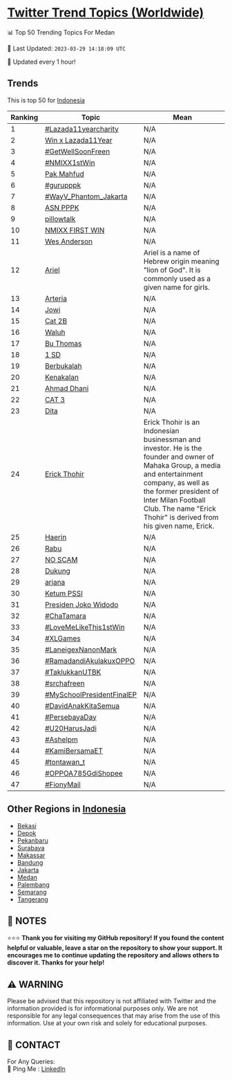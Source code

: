 [Twitter Trend Topics (Worldwide)](https://github.com/ErcinDedeoglu/Twitter-Trend-Topics)
==========


📊 Top 50 Trending Topics For Medan

📆 Last Updated: `2023-03-29 14:18:09 UTC`

🔧 Updated every 1 hour!


## Trends

This is top 50 for [Indonesia](</Indonesia>)

| Ranking | Topic | Mean |
| ------- | ------------ | ------------ |
| 1 | [#Lazada11yearcharity](http://twitter.com/search?q=%23Lazada11yearcharity) | N/A |
| 2 | [Win x Lazada11Year](http://twitter.com/search?q=Win+x+Lazada11Year) | N/A |
| 3 | [#GetWellSoonFreen](http://twitter.com/search?q=%23GetWellSoonFreen) | N/A |
| 4 | [#NMIXX1stWin](http://twitter.com/search?q=%23NMIXX1stWin) | N/A |
| 5 | [Pak Mahfud](http://twitter.com/search?q=Pak+Mahfud) | N/A |
| 6 | [#gurupppk](http://twitter.com/search?q=%23gurupppk) | N/A |
| 7 | [#WayV_Phantom_Jakarta](http://twitter.com/search?q=%23WayV_Phantom_Jakarta) | N/A |
| 8 | [ASN PPPK](http://twitter.com/search?q=ASN+PPPK) | N/A |
| 9 | [pillowtalk](http://twitter.com/search?q=pillowtalk) | N/A |
| 10 | [NMIXX FIRST WIN](http://twitter.com/search?q=NMIXX+FIRST+WIN) | N/A |
| 11 | [Wes Anderson](http://twitter.com/search?q=Wes+Anderson) | N/A |
| 12 | [Ariel](http://twitter.com/search?q=Ariel) | Ariel is a name of Hebrew origin meaning "lion of God". It is commonly used as a given name for girls. |
| 13 | [Arteria](http://twitter.com/search?q=Arteria) | N/A |
| 14 | [Jowi](http://twitter.com/search?q=Jowi) | N/A |
| 15 | [Cat 2B](http://twitter.com/search?q=Cat+2B) | N/A |
| 16 | [Waluh](http://twitter.com/search?q=Waluh) | N/A |
| 17 | [Bu Thomas](http://twitter.com/search?q=Bu+Thomas) | N/A |
| 18 | [1 SD](http://twitter.com/search?q=1+SD) | N/A |
| 19 | [Berbukalah](http://twitter.com/search?q=Berbukalah) | N/A |
| 20 | [Kenakalan](http://twitter.com/search?q=Kenakalan) | N/A |
| 21 | [Ahmad Dhani](http://twitter.com/search?q=Ahmad+Dhani) | N/A |
| 22 | [CAT 3](http://twitter.com/search?q=CAT+3) | N/A |
| 23 | [Dita](http://twitter.com/search?q=Dita) | N/A |
| 24 | [Erick Thohir](http://twitter.com/search?q=Erick+Thohir) | Erick Thohir is an Indonesian businessman and investor. He is the founder and owner of Mahaka Group, a media and entertainment company, as well as the former president of Inter Milan Football Club. The name "Erick Thohir" is derived from his given name, Erick. |
| 25 | [Haerin](http://twitter.com/search?q=Haerin) | N/A |
| 26 | [Rabu](http://twitter.com/search?q=Rabu) | N/A |
| 27 | [NO SCAM](http://twitter.com/search?q=NO+SCAM) | N/A |
| 28 | [Dukung](http://twitter.com/search?q=Dukung) | N/A |
| 29 | [ariana](http://twitter.com/search?q=ariana) | N/A |
| 30 | [Ketum PSSI](http://twitter.com/search?q=Ketum+PSSI) | N/A |
| 31 | [Presiden Joko Widodo](http://twitter.com/search?q=Presiden+Joko+Widodo) | N/A |
| 32 | [#ChaTamara](http://twitter.com/search?q=%23ChaTamara) | N/A |
| 33 | [#LoveMeLikeThis1stWin](http://twitter.com/search?q=%23LoveMeLikeThis1stWin) | N/A |
| 34 | [#XLGames](http://twitter.com/search?q=%23XLGames) | N/A |
| 35 | [#LaneigexNanonMark](http://twitter.com/search?q=%23LaneigexNanonMark) | N/A |
| 36 | [#RamadandiAkulakuxOPPO](http://twitter.com/search?q=%23RamadandiAkulakuxOPPO) | N/A |
| 37 | [#TaklukkanUTBK](http://twitter.com/search?q=%23TaklukkanUTBK) | N/A |
| 38 | [#srchafreen](http://twitter.com/search?q=%23srchafreen) | N/A |
| 39 | [#MySchoolPresidentFinalEP](http://twitter.com/search?q=%23MySchoolPresidentFinalEP) | N/A |
| 40 | [#DavidAnakKitaSemua](http://twitter.com/search?q=%23DavidAnakKitaSemua) | N/A |
| 41 | [#PersebayaDay](http://twitter.com/search?q=%23PersebayaDay) | N/A |
| 42 | [#U20HarusJadi](http://twitter.com/search?q=%23U20HarusJadi) | N/A |
| 43 | [#Ashelpm](http://twitter.com/search?q=%23Ashelpm) | N/A |
| 44 | [#KamiBersamaET](http://twitter.com/search?q=%23KamiBersamaET) | N/A |
| 45 | [#tontawan_t](http://twitter.com/search?q=%23tontawan_t) | N/A |
| 46 | [#OPPOA785GdiShopee](http://twitter.com/search?q=%23OPPOA785GdiShopee) | N/A |
| 47 | [#FionyMail](http://twitter.com/search?q=%23FionyMail) | N/A |



## Other Regions in [Indonesia](</Indonesia>)

* [Bekasi](</Indonesia/Bekasi.md>)
* [Depok](</Indonesia/Depok.md>)
* [Pekanbaru](</Indonesia/Pekanbaru.md>)
* [Surabaya](</Indonesia/Surabaya.md>)
* [Makassar](</Indonesia/Makassar.md>)
* [Bandung](</Indonesia/Bandung.md>)
* [Jakarta](</Indonesia/Jakarta.md>)
* [Medan](</Indonesia/Medan.md>)
* [Palembang](</Indonesia/Palembang.md>)
* [Semarang](</Indonesia/Semarang.md>)
* [Tangerang](</Indonesia/Tangerang.md>)



## 📝 NOTES

⭐⭐⭐ **Thank you for visiting my GitHub repository! If you found the content helpful or valuable, leave a star on the repository to show your support. It encourages me to continue updating the repository and allows others to discover it. Thanks for your help!**


## ⚠️ WARNING

Please be advised that this repository is not affiliated with Twitter and the information provided is for informational purposes only. We are not responsible for any legal consequences that may arise from the use of this information. Use at your own risk and solely for educational purposes.


## 📨 CONTACT

 For Any Queries:  
            🏓 Ping Me : [LinkedIn](https://www.linkedin.com/in/ercindedeoglu/)
